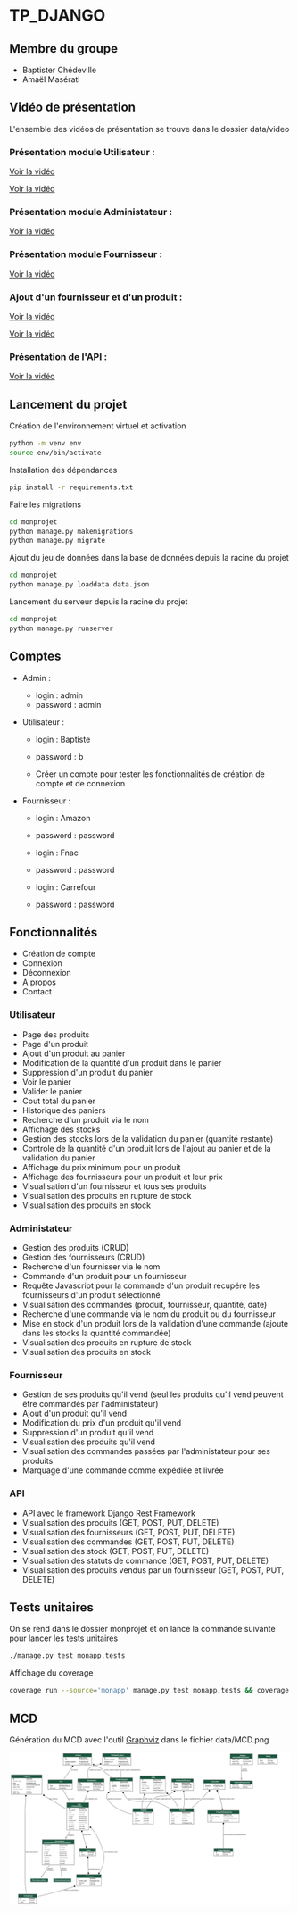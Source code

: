 # TP_DJANGO

## Membre du groupe 

- Baptister Chédeville
- Amaël Masérati

## Vidéo de présentation

L'ensemble des vidéos de présentation se trouve dans le dossier data/video

### Présentation module Utilisateur :

[Voir la vidéo](./data/video/Video%20Utilisateur%201.mov)

[Voir la vidéo](./data/video/Video%20Utilisateur%202.mov)

### Présentation module Administateur :

[Voir la vidéo](./data/video/Video%20Admin%201.mov)

### Présentation module Fournisseur :

[Voir la vidéo](./data/video/Video%20Fournisseur%201.mov)

### Ajout d'un fournisseur et d'un produit :

[Voir la vidéo](./data/video/Video%20ajout%20Fournisseur.mov)

[Voir la vidéo](./data/video/Video%20ajout%20Produit.mov)

### Présentation de l'API :

[Voir la vidéo](./data/video/Video%20API.mov)



## Lancement du projet

Création de l'environnement virtuel et activation
```bash
python -m venv env
source env/bin/activate
```

Installation des dépendances
```bash
pip install -r requirements.txt
```

Faire les migrations
```bash
cd monprojet
python manage.py makemigrations
python manage.py migrate
```

Ajout du jeu de données dans la base de données depuis la racine du projet
```bash
cd monprojet
python manage.py loaddata data.json
```

Lancement du serveur depuis la racine du projet
```bash
cd monprojet
python manage.py runserver
```

## Comptes

- Admin : 
    - login : admin
    - password : admin

- Utilisateur :
    - login : Baptiste
    - password : b

    - Créer un compte pour tester les fonctionnalités de création de compte et de connexion

- Fournisseur :
    - login : Amazon
    - password : password

    - login : Fnac
    - password : password

    - login : Carrefour
    - password : password

## Fonctionnalités

- Création de compte
- Connexion
- Déconnexion
- A propos
- Contact

### Utilisateur

- Page des produits
- Page d'un produit
- Ajout d'un produit au panier
- Modification de la quantité d'un produit dans le panier
- Suppression d'un produit du panier
- Voir le panier
- Valider le panier
- Cout total du panier
- Historique des paniers
- Recherche d'un produit via le nom
- Affichage des stocks
- Gestion des stocks lors de la validation du panier (quantité restante)
- Controle de la quantité d'un produit lors de l'ajout au panier et de la validation du panier
- Affichage du prix minimum pour un produit
- Affichage des fournisseurs pour un produit et leur prix
- Visualisation d'un fournisseur et tous ses produits
- Visualisation des produits en rupture de stock
- Visualisation des produits en stock

### Administateur

- Gestion des produits (CRUD)
- Gestion des fournisseurs (CRUD)
- Recherche d'un fournisser via le nom
- Commande d'un produit pour un fournisseur
- Requête Javascript pour la commande d'un produit récupére les fournisseurs d'un produit sélectionné
- Visualisation des commandes (produit, fournisseur, quantité, date)
- Recherche d'une commande via le nom du produit ou du fournisseur
- Mise en stock d'un produit lors de la validation d'une commande (ajoute dans les stocks la quantité commandée)
- Visualisation des produits en rupture de stock
- Visualisation des produits en stock

### Fournisseur

- Gestion de ses produits qu'il vend (seul les produits qu'il vend peuvent être commandés par l'administateur)
- Ajout d'un produit qu'il vend
- Modification du prix d'un produit qu'il vend
- Suppression d'un produit qu'il vend
- Visualisation des produits qu'il vend
- Visualisation des commandes passées par l'administateur pour ses produits
- Marquage d'une commande comme expédiée et livrée

### API 

- API avec le framework Django Rest Framework
- Visualisation des produits (GET, POST, PUT, DELETE)
- Visualisation des fournisseurs (GET, POST, PUT, DELETE)
- Visualisation des commandes (GET, POST, PUT, DELETE)
- Visualisation des stock (GET, POST, PUT, DELETE)
- Visualisation des statuts de commande (GET, POST, PUT, DELETE)
- Visualisation des produits vendus par un fournisseur (GET, POST, PUT, DELETE)

## Tests unitaires

On se rend dans le dossier monprojet et on lance la commande suivante pour lancer les tests unitaires
```bash
./manage.py test monapp.tests
```

Affichage du coverage
```bash
coverage run --source='monapp' manage.py test monapp.tests && coverage report -m     
```

## MCD

Génération du MCD avec l'outil [Graphviz](https://graphviz.org/) dans le fichier data/MCD.png

![Diagramme de classe](./data/MCD.png)
